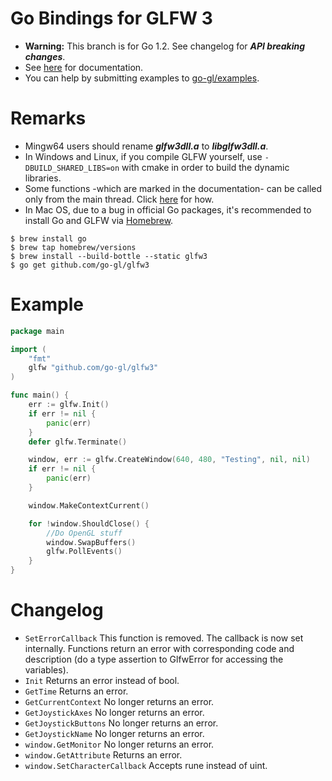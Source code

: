 Go Bindings for GLFW 3
======================

* **Warning:** This branch is for Go 1.2. See changelog for ***API breaking changes***.
* See [here](http://godoc.org/github.com/go-gl/glfw3) for documentation.
* You can help by submitting examples to [go-gl/examples](http://github.com/go-gl/examples).

Remarks
=======

* Mingw64 users should rename ***glfw3dll.a*** to ***libglfw3dll.a***.
* In Windows and Linux, if you compile GLFW yourself, use <code>-DBUILD_SHARED_LIBS=on</code> with cmake in order to build the dynamic libraries.
* Some functions -which are marked in the documentation- can be called only from the main thread. Click [here](https://code.google.com/p/go-wiki/wiki/LockOSThread) for how.
* In Mac OS, due to a bug in official Go packages, it's recommended to install Go and GLFW via [Homebrew](http://brew.sh/).

```
$ brew install go
$ brew tap homebrew/versions
$ brew install --build-bottle --static glfw3
$ go get github.com/go-gl/glfw3
```

Example
=======

```go
package main

import (
	"fmt"
	glfw "github.com/go-gl/glfw3"
)

func main() {
	err := glfw.Init()
	if err != nil {
		panic(err)
	}
	defer glfw.Terminate()

	window, err := glfw.CreateWindow(640, 480, "Testing", nil, nil)
	if err != nil {
		panic(err)
	}

	window.MakeContextCurrent()

	for !window.ShouldClose() {
		//Do OpenGL stuff
		window.SwapBuffers()
		glfw.PollEvents()
	}
}
```

Changelog
=========

* <code>SetErrorCallback</code> This function is removed. The callback is now set internally. Functions return an error with corresponding code and description (do a type assertion to GlfwError for accessing the variables).
* <code>Init</code> Returns an error instead of bool.
* <code>GetTime</code> Returns an error.
* <code>GetCurrentContext</code> No longer returns an error.
* <code>GetJoystickAxes</code> No longer returns an error.
* <code>GetJoystickButtons</code> No longer returns an error.
* <code>GetJoystickName</code> No longer returns an error.
* <code>window.GetMonitor</code> No longer returns an error.
* <code>window.GetAttribute</code> Returns an error.
* <code>window.SetCharacterCallback</code> Accepts rune instead of uint.

